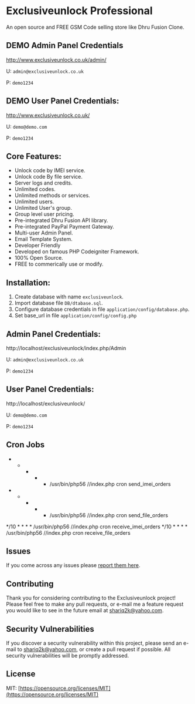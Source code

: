 # Exclusiveunlock Professional
An open source and FREE GSM Code selling store like Dhru Fusion Clone.

## DEMO Admin Panel Credentials
http://www.exclusiveunlock.co.uk/admin/

U: `admin@exclusiveunlock.co.uk`

P: `demo1234`

## DEMO User Panel Credentials:
http://www.exclusiveunlock.co.uk/

U: `demo@demo.com`

P: `demo1234`

## Core Features:
* Unlock code by IMEI service.
* Unlock code By file service.
* Server logs and credits.
* Unlimited codes.
* Unlimited methods or services.
* Unlimited users.
* Unlimited User's group.
* Group level user pricing.
* Pre-integrated Dhru Fusion API library.
* Pre-integrated PayPal Payment Gateway.
* Multi-user Admin Panel.
* Email Template System.
* Developer Friendly
* Developed on famous PHP Codeigniter Framework.
* 100% Open Source.
* FREE to commerically use or modify.

## Installation:
1. Create database with name `exclusiveunlock`.
2. Import database file `DB/dtabase.sql`.
3. Configure database credentials in file `application/config/database.php`.
4. Set base_url in file `application/config/config.php`

## Admin Panel Credentials:
http://localhost/exclusiveunlock/index.php/Admin

U: `admin@exclusiveunlock.co.uk`

P: `demo1234`

## User Panel Credentials:
http://localhost/exclusiveunlock/

U: `demo@demo.com`

P: `demo1234`

## Cron Jobs ##
* * * * * /usr/bin/php56 /<PATH>/index.php cron send_imei_orders
* * * * * /usr/bin/php56 /<PATH>/index.php cron send_file_orders

*/10 * * * * /usr/bin/php56 /<PATH>/index.php cron receive_imei_orders
*/10 * * * * /usr/bin/php56 /<PATH>/index.php cron receive_file_orders

## Issues

If you come across any issues please [report them here](https://github.com/muhammad-shariq/exclusiveunlock/issues).

## Contributing

Thank you for considering contributing to the Exclusiveunlock project! Please feel free to make any pull requests, or e-mail me a feature request you would like to see in the future email at shariq2k@yahoo.com.

## Security Vulnerabilities

If you discover a security vulnerability within this project, please send an e-mail to shariq2k@yahoo.com, or create a pull request if possible. All security vulnerabilities will be promptly addressed.

## License

MIT: [https://opensource.org/licenses/MIT](https://opensource.org/licenses/MIT)
